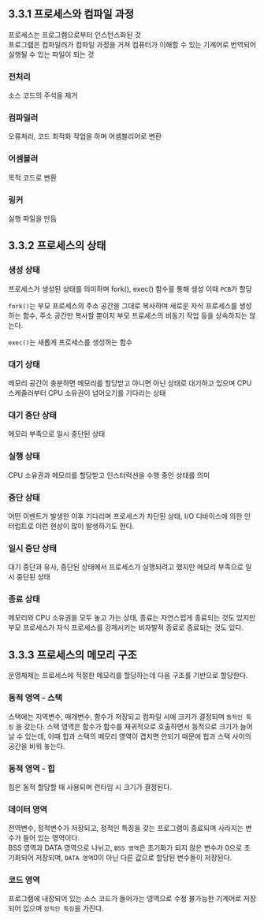 ## 3.3.1 프로세스와 컴파일 과정

프로세스는 프로그램으로부터 인스턴스화된 것<br/>
프로그램은 컴파일러가 컴파일 과정을 거쳐 컴퓨터가 이해할 수 있는 기계어로 번역되어 실행될 수 있는 파일이 되는 것<br/>

### 전처리

소스 코드의 주석을 제거

### 컴파일러

오류처리, 코드 최적화 작업을 하며 어셈블리어로 변환

### 어셈블러

목적 코드로 변환

### 링커

실행 파일을 만듬

## 3.3.2 프로세스의 상태

### 생성 상태

프로세스가 생성된 상태를 의미하며 fork(), exec() 함수를 통해 생성 이때 `PCB`가 할당 <br/>

`fork()`는 부모 프로세스의 주소 공간을 그대로 복사하며 새로운 자식 프로세스를 생성하는 함수, 주소 공간만 복사할 뿐이지 부모 프로세스의 비동기 작업 등을 상속하지는 않는다.<br/>

`exec()`는 새롭게 프로세스를 생성하는 함수

### 대기 상태

메모리 공간이 충분하면 메모리를 할당받고 아니면 아닌 상태로 대기하고 있으며 CPU 스케줄러부터 CPU 소유권이 넘어오기를 기다리는 상태

### 대기 중단 상태

메모리 부족으로 일시 중단된 상태

### 실행 상태

CPU 소유권과 메모리를 할당받고 인스터럭션을 수행 중인 상태를 의미

### 중단 상태

어떤 이벤트가 발생한 이후 기다리며 프로세스가 차단된 상태, I/O 디바이스에 의한 인터럽트로 이런 현상이 많이 발생하기도 한다.

### 일시 중단 상태

대기 중단과 유사, 중단된 상태에서 프로세스가 실행되려고 했지만 메모리 부족으로 일시 중단된 상태

### 종료 상태

메모리와 CPU 소유권을 모두 놓고 가는 상태, 종료는 자연스럽게 종료되는 것도 있지만 부모 프로세스가 자식 프로세스를 강제시키는 비자발적 종료로 종료되는 것도 있다.

## 3.3.3 프로세스의 메모리 구조

운영체제는 프로세스에 적절한 메모리를 할당하는데 다음 구조를 기반으로 할당한다.<br/>

### 동적 영역 - 스택

스택에는 지역변수, 매개변수, 함수가 저장되고 컴파일 시에 크키가 결정되며 `동적인 특징` 을 갖는다.
스택 영역은 함수가 함수를 재귀적으로 호출하면서 동적으로 크기가 늘어날 수 있는데, 이때 힙과 스택의 메모리 영역이 겹치면 안되기 때문에 힙과 스택 사이의 공간을 비워 놓는다.<br/>

### 동적 영역 - 힙

힙은 동적 할당할 때 사용되며 런타임 시 크기가 결정된다.

### 데이터 영역

전역변수, 정적변수가 저장되고, 정적인 특징을 갖는 프로그램이 종료되며 사라지는 변수가 들어 있는 영역이다.<br/>
BSS 영역과 DATA 영역으로 나뉘고, `BSS 영역`은 초기화가 되지 않은 변수가 0으로 초기화되어 저장되며, `DATA 영역`0이 아닌 다른 값으로 할당된 변수들이 저장된다.

### 코드 영역

프로그램에 내장되어 있는 소스 코드가 들어가는 영역으로 수정 불가능한 기계어로 저장되어 있으며 `정적인 특징`을 가진다.
